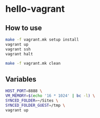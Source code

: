 # hello-vagrant

## How to use
```sh
make -f vagrant.mk setup install
vagrant up
vagrant ssh
vagrant halt
```
```sh
make -f vagrant.mk clean
```

## Variables
```sh
HOST_PORT=8888 \
VM_MEMORY=$(echo '16 * 1024' | bc -l) \
SYNCED_FOLDER=~/Sites \
SYNCED_FOLDER_GUEST=/tmp \
vagrant up
```
